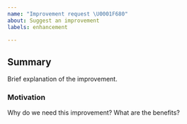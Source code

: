 ```yaml
---
name: "Improvement request \U0001F680"
about: Suggest an improvement
labels: enhancement

---
```

## Summary
Brief explanation of the improvement.

### Motivation
Why do we need this improvement? What are the benefits?
